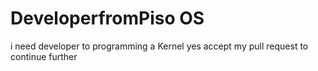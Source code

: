 # DeveloperfromPiso OS
i need developer to programming a Kernel
yes accept my pull request to continue further
